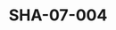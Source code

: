 ---
pid: SHA-07-004
title: SHA-07-004
language: ar
original_label: 
rights: شرحبيل احمد
location_of_original: شرحبيل احمد
photographer_or_studio: 
scanned_from: photograph 10.2 by 16.8
_date: 8/9/1977
location: الخرطوم، نادي الطيران المدني
description: شرحبيل احمد واعضاء فرقته ومذيع الحفل فيصل في حفل تكريم شرحبيل احمد
additional_notes: 
permission_display: 'yes'
on_server: 'no'
on_website: 'no'
permalink: /photopages/ar/SHA-07-004
layout: photo-page
---